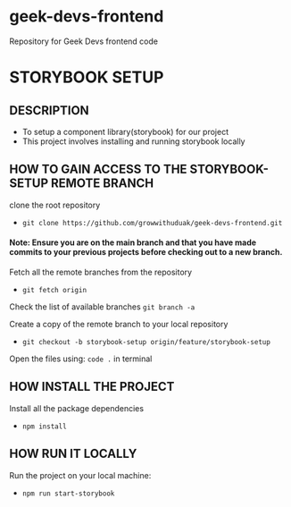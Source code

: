 # geek-devs-frontend

Repository for Geek Devs frontend code


# STORYBOOK SETUP

## DESCRIPTION
- To setup a component library(storybook) for our project 
- This project involves installing and running storybook locally


## HOW TO GAIN ACCESS TO THE STORYBOOK-SETUP REMOTE BRANCH

clone the root repository 
- `git clone https://github.com/growwithuduak/geek-devs-frontend.git`

#### Note: Ensure you are on the main branch and that you have made commits to your previous projects before checking out to a new branch.

Fetch all the remote branches from the repository
- `git fetch origin`

Check the list of available branches
`git branch -a`

Create a copy of the remote branch to your local repository
- `git checkout -b storybook-setup origin/feature/storybook-setup`

Open the files using:
`code .` in terminal


## HOW INSTALL THE PROJECT

Install all the package dependencies
- `npm install`

## HOW RUN IT LOCALLY

Run the project on your local machine:
- `npm run start-storybook`
